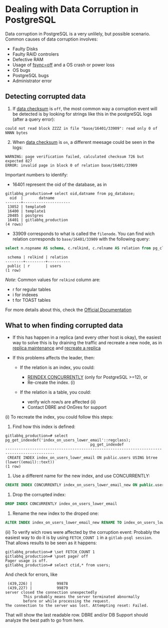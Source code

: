 # Dealing with Data Corruption in PostgreSQL

Data corruption in PostgreSQL is a very unlilely, but possible scenario. Common causes of data corruption involves:

- Faulty Disks
- Faulty RAID controlers
- Defective RAM
- Usage of [fsync=off](https://postgresqlco.nf/en/doc/param/fsync/) and a OS crash or power loss
- OS bugs
- PostgreSQL bugs
- Administrator error

## Detecting corrupted data

1. If [data checksum](https://www.postgresql.org/docs/11/app-initdb.html#APP-INITDB-DATA-CHECKSUMS) is `off`, the most common way a corruption event will be detected is by looking for strings like this in the postgreSQL logs (after a query error):

```
could not read block ZZZZ in file "base/16401/33909": read only 0 of NNNN bytes
```

2. When [data checksum](https://www.postgresql.org/docs/11/app-initdb.html#APP-INITDB-DATA-CHECKSUMS) is `on`, a different meesage could be seen in the logs:

```
WARNING: page verification failed, calculated checksum 726 but expected 827
ERROR: invalid page in block 0 of relation base/16401/33909

```

Important numbers to identify:

- 16401 represent the oid of the database, as in

```
gitlabhq_production=# select oid,datname from pg_database;
  oid  |       datname
-------+---------------------
 13052 | template0
 16400 | template1
 20485 | postgres
 16401 | gitlabhq_production
(4 rows)
```

- 33909 corresponds to what is called the `filenode`. You can find wich relation corresponds to `base/16401/33909` with the following query:

```sql
select n.nspname AS schema, c.relkind, c.relname AS relation from pg_class c inner join pg_namespace n on (c.relnamespace = n.oid) where c.relfilenode =33909;
```

```
 schema | relkind | relation
--------+---------+----------
 public | r       | users
(1 row)
```

_Note_: Common values for `relkind` column are:

- r for regular tables
- i for indexes
- t for TOAST tables

For more details about this, check the [Official Documentation](https://www.postgresql.org/docs/current/catalog-pg-class.html)

## What to when finding corrupted data

- If this has happen in a replica (and every other host is okay), the easiest way to solve this is by draining the traffic and recreate a new node, as in [replica maintenance](https://gitlab.com/gitlab-com/runbooks/-/blob/master/docs/patroni/patroni-management.md#replica-maintenance) and [recreate a replica](https://gitlab.com/gitlab-com/runbooks/-/blob/master/docs/patroni/patroni-management.md#problems-with-replication-after-failover)

- If this problems affects the leader, then:

  - If the relation is an index, you could:
    - [REINDEX CONCURRENTLY](https://www.postgresql.org/docs/12/sql-reindex.html#SQL-REINDEX-CONCURRENTLY) (only for PostgreSQL >=12), or
    - Re-create the index. (i)

  - If the relation is a table, you could:
    - verify wich row/s are affected (ii)
    - Contact DBRE and OnGres for support

(i) To recreate the index, you could follow this steps:

1. Find how this index is defined:

```
gitlabhq_production=# select pg_get_indexdef('index_on_users_lower_email'::regclass);
                                      pg_get_indexdef
--------------------------------------------------------------------------------------------
 CREATE INDEX index_on_users_lower_email ON public.users USING btree (lower((email)::text))
(1 row)
```

1. Use a different name for the new index, and use CONCURRENTLY:

```sql
CREATE INDEX CONCURRENTLY index_on_users_lower_email_new ON public.users USING btree (lower((email)::text))
```

1. Drop the corrupted index:

```sql
DROP INDEX CONCURRENTLY index_on_users_lower_email
```

1. Rename the new index to the droped one:

```sql
ALTER INDEX index_on_users_lower_email_new RENAME TO index_on_users_lower_email
```

(ii) To verify wich rows were affected by the corruption event: Probably the easiest way to do it is by using `FETCH_COUNT 1` in a `gitlab-psql session`. That allows results to be seen as it happens:

```
gitlabhq_production=# \set FETCH_COUNT 1
gitlabhq_production=# \pset pager off
Pager usage is off.
gitlabhq_production=# select ctid,* from users;
```

And check for errors, like

```
 (439,226) |           99878
 (439,227) |           99879
server closed the connection unexpectedly
        This probably means the server terminated abnormally
        before or while processing the request.
The connection to the server was lost. Attempting reset: Failed.
```

That will show the last readable row. DBRE and/or DB Support should analyze the best path to go from here.
